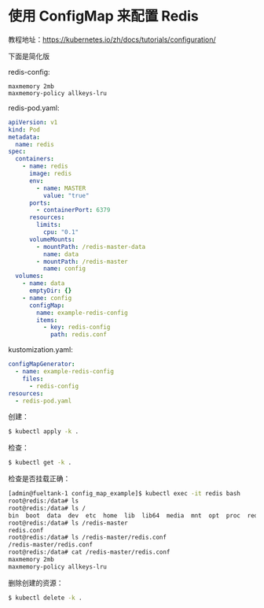 # 使用 ConfigMap 来配置 Redis

教程地址：https://kubernetes.io/zh/docs/tutorials/configuration/

下面是简化版

redis-config:

```
maxmemory 2mb
maxmemory-policy allkeys-lru
```

redis-pod.yaml:

```yaml
apiVersion: v1
kind: Pod
metadata:
  name: redis
spec:
  containers:
    - name: redis
      image: redis
      env:
        - name: MASTER
          value: "true"
      ports:
        - containerPort: 6379
      resources:
        limits:
          cpu: "0.1"
      volumeMounts:
        - mountPath: /redis-master-data
          name: data
        - mountPath: /redis-master
          name: config
  volumes:
    - name: data
      emptyDir: {}
    - name: config
      configMap:
        name: example-redis-config
        items:
          - key: redis-config
            path: redis.conf

```

kustomization.yaml:

```yaml
configMapGenerator:
  - name: example-redis-config
    files:
      - redis-config
resources:
  - redis-pod.yaml
```



创建：

```bash
$ kubectl apply -k .
```

检查：

```bash
$ kubectl get -k .
```

检查是否挂载正确：

```bash
[admin@fueltank-1 config_map_example]$ kubectl exec -it redis bash
root@redis:/data# ls
root@redis:/data# ls /
bin  boot  data  dev  etc  home  lib  lib64  media  mnt  opt  proc  redis-master  redis-master-data  root  run	sbin  srv  sys	tmp  usr  var
root@redis:/data# ls /redis-master
redis.conf
root@redis:/data# ls /redis-master/redis.conf
/redis-master/redis.conf
root@redis:/data# cat /redis-master/redis.conf
maxmemory 2mb
maxmemory-policy allkeys-lru
```

删除创建的资源：

```bash
$ kubectl delete -k .
```

